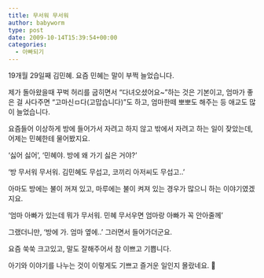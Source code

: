 ```yaml
---
title: 무서워 무서워
author: babyworm
type: post
date: 2009-10-14T15:39:54+00:00
categories:
  - 아빠되기
---
```

19개월 29일째 김민혜.
요즘 민혜는 말이 부쩍 늘었습니다. 

제가 돌아왔을때 꾸벅 허리를 굽히면서 “다녀오셨어요~”하는 것은 기본이고, 엄마가 좋은 걸 사다주면 “고마신ㅁ다(고맙습니다)”도 하고, 엄마한떼 뽀뽀도 해주는 등 애교도 많이 늘었습니다. 

요즘들어 이상하게 방에 들어가서 자려고 하지 않고 밖에서 자려고 하는 일이 잦았는데, 어제는 민혜한테 물어봤지요.

‘싫어 싫어’, ‘민혜야. 방에 왜 가기 싫은 거야?’

‘방 무서워 무서워. 김민혜도 무섭고, 코끼리 아저씨도 무섭고..’

아마도 방에는 불이 꺼져 있고, 마루에는 불이 켜져 있는 경우가 많으니 하는 이야기였겠지요.

‘엄마 아빠가 있는데 뭐가 무서워. 민혜 무서우면 엄마랑 아빠가 꼭 안아줄께’ 

그랬더니만, ‘방에 가. 엄마 옆에..’ 그러면서 들어가더군요. 

요즘 쑥쑥 크고있고, 말도 잘해주어서 참 이쁘고 기쁩니다. 

아기와 이야기를 나누는 것이 이렇게도 기쁘고 즐거운 일인지 몰랐네요. 🙂
